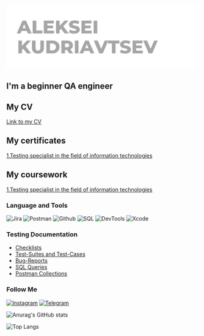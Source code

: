 ![Header](https://github.com/Alexei-Kudr/Alexei-Kudr/blob/main/assets/AK%20header.png)
## I'm a beginner QA engineer
## My CV
[Link to my CV](https://hh.ru/resume/cd223e4aff0b7de1260039ed1f496265755930)

## My certificates
[1.Testing specialist in the field of information technologies]()

## My coursework
[1.Testing specialist in the field of information technologies](https://drive.google.com/file/d/1jsDGXug9EjvxdEE6nHC-ya81S9SzSWWr/view?usp=sharing)

### Language and Tools
![Jira](https://img.shields.io/badge/Jira-090909?style=for-the-badge&logo=jira&logoColor=136be1)
![Postman](https://img.shields.io/badge/Postman-090909?style=for-the-badge&logo=postman&logoColor=f76935)
![Github](https://img.shields.io/badge/Github-090909?style=for-the-badge&logo=github&logoColor=8cc4d7)
![SQL](https://img.shields.io/badge/MYSQL-090909?style=for-the-badge&logo=mysql&logoColor=E97232)
![DevTools](https://img.shields.io/badge/DevTools-090909?style=for-the-badge&logo=googlechrome&logoColor=2674f2)
![Xcode](https://img.shields.io/badge/Xcode-090909?style=for-the-badge&logo=xcode&logoColor=42A8E8)

### Testing Documentation

- [Checklists]()
- [Test-Suites and Test-Cases]()
- [Bug-Reports]()
- [SQL Queries]()
- [Postman Collections]()

### Follow Me

[![Instagram](https://img.shields.io/badge/Instagram-090909?style=for-the-badge&logo=instagram&logoColor=9939a3)](https://www.instagram.com/alexei_kudriavsev/)
[![Telegram](https://img.shields.io/badge/Telegram-090909?style=for-the-badge&logo=telegram&logoColor=31a5db)](https://tlgg.ru/@alexei_kudriavsev)


![Anurag's GitHub stats](https://github-readme-stats.vercel.app/api?username=Alexei-Kudr&show_icons=true&theme=dark)

![Top Langs](https://github-readme-stats.vercel.app/api/top-langs/?username=Alexei-Kudr&hide_progress=true&theme=dark)